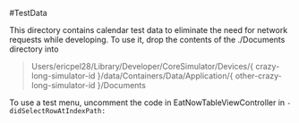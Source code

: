#TestData

This directory contains calendar test data to eliminate the need for network requests while developing.  To use it, drop the contents of the ./Documents directory into  
>Users/ericpel28/Library/Developer/CoreSimulator/Devices/{ crazy-long-simulator-id }/data/Containers/Data/Application/{ other-crazy-long-simulator-id }/Documents

To use a test menu, uncomment the code in EatNowTableViewController in `-didSelectRowAtIndexPath:`